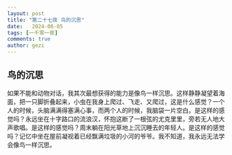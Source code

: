 ```yaml
---
layout: post
title: "第二十七夜 鸟的沉思"
date:   2024-06-05
tags: [一千零一夜]
comments: true
author: gezi
---
```


<!-- more -->

## 鸟的沉思

如果不能和动物对话，我其次最想获得的能力是像鸟一样沉思。这样静静凝望着海面，把一只脚折叠起来，小虫在我身上爬过、飞走、又爬过，这是什么感觉？一个人的时候，头脑满满得塞满心事，而两个人的时候，我脑袋一片空白。是这样的感觉吗？永远坐在十字路口的流浪汉，怀抱这断了一根弦的尤克里里，旁若无人地大声歌唱。是这样的感觉吗？周末躺在阳光草地上沉沉睡去的年轻人。是这样的感觉吗？记忆中坐在屋前凝视着已经飘满垃圾的小河的爷爷。我不知道，我永远无法学会像鸟一样沉思。
